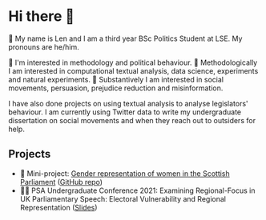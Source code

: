 # Hi there 👋

👨 My name is Len and I am a third year BSc Politics Student at LSE. My pronouns are he/him. 

🤔 I'm interested in methodology and political behaviour. 🧰 Methodologically I am interested in computational textual analysis, data science, experiments and natural experiments. 🔎 Substantively I am interested in social movements, persuasion, prejudice reduction and misinformation.

I have also done projects on using textual analysis to analyse legislators' behaviour. I am currently using Twitter data to write my undergraduate dissertation on social movements and when they reach out to outsiders for help.

## Projects 
* 🔎 Mini-project: [Gender representation of women in the Scottish Parliament](https://lenmetson.github.io/MSP-gender-speeches/) ([GitHub repo](https://github.com/lenmetson/MSP-gender-speeches))
* 🧑‍🏫 PSA Undergraduate Conference 2021: Examining Regional-Focus in UK Parliamentary Speech: Electoral Vulnerability and Regional Representation ([Slides](https://github.com/lenmetson/lenmetson/blob/34b00e5bf26b08b14b819b2167e5a86c14742331/files/psa_presentation_metson.pdf))


